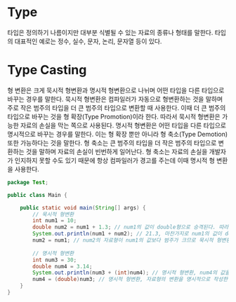 # Type
타입은 정의하기 나름이지만 대부분 식별될 수 있는 자료의 종류나 형태를 말한다. 타입의 대표적인 예로는 정수, 실수, 문자, 논리, 문자열 등이 있다.
# Type Casting
형 변환은 크게 묵시적 형변환과 명시적 형변환으로 나뉘며 어떤 타입을 다른 타입으로 바꾸는 경우를 말한다. 묵시적 형변환은 컴파일러가 자동으로 형변환하는 것을 말하며 주로 작은 범주의 타입을 더 큰 범주의 타입으로 변환할 때 사용한다. 이때 더 큰 범주의 타입으로 바꾸는 것을 형 확장(Type Promotion)이라 한다. 따라서 묵시적 형변환은 가능한 자료의 손실을 막는 쪽으로 사용된다. 명시적 형변환은 어떤 타입을 다른 타입으로 명시적으로 바꾸는 경우를 말한다. 이는 형 확장 뿐만 아니라 형 축소(Type Demotion) 또한 가능하다는 것을 말한다. 형 축소는 큰 범주의 타입을 더 작은 범주의 타입으로 변환하는 것을 말하며 자료의 손실이 빈번하게 일어난다. 형 축소는 자료의 손실을 개발자가 인지하지 못할 수도 있기 때문에 항상 컴파일러가 경고를 주는데 이때 명시적 형 변환을 사용한다.

```java
package Test;

public class Main {

	public static void main(String[] args) {
		// 묵시적 형변환
		int num1 = 10;
		double num2 = num1 + 1.3; // num1의 값이 double형으로 승격된다. 따라서 10.0이 된다.
		System.out.println(num1 + num2); // 21.3, 마찬가지로 num1의 값이 double형으로 승격되면서 num2의 값 손실을 막는다.
		num2 = num1; // num2의 자료형이 num1의 값보다 범주가 크므로 묵시적 형변환이 일어난다.
		
		// 명시적 형변환
		int num3 = 30;
		double num4 = 3.14;
		System.out.println(num3 + (int)num4); // 명시적 형변환, num4의 값을 long형으로 축소시키면서 자료의 손실이 발생한다. 따라서 33이 출력된다.
		num4 = (double)num3; // 명시적 형변환, 자료형의 변환을 명시적으로 작성한 경우이다. num3의 값을 double형으로 확장한다.
	}
}

```